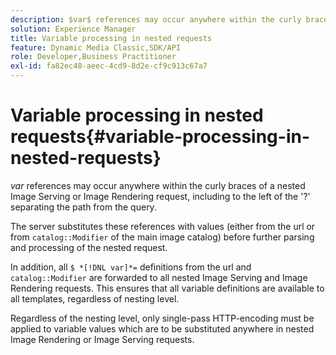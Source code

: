 ```yaml
---
description: $var$ references may occur anywhere within the curly braces of a nested Image Serving or Image Rendering request, including to the left of the '?' separating the path from the query.
solution: Experience Manager
title: Variable processing in nested requests
feature: Dynamic Media Classic,SDK/API
role: Developer,Business Practitioner
exl-id: fa82ec48-aeec-4cd9-8d2e-cf9c913c67a7
---
```

# Variable processing in nested requests{#variable-processing-in-nested-requests}

$var$ references may occur anywhere within the curly braces of a nested Image Serving or Image Rendering request, including to the left of the '?' separating the path from the query.

The server substitutes these references with values (either from the url or from `catalog::Modifier` of the main image catalog) before further parsing and processing of the nested request.

In addition, all `$ *[!DNL var]*=` definitions from the url and `catalog::Modifier` are forwarded to all nested Image Serving and Image Rendering requests. This ensures that all variable definitions are available to all templates, regardless of nesting level.

Regardless of the nesting level, only single-pass HTTP-encoding must be applied to variable values which are to be substituted anywhere in nested Image Rendering or Image Serving requests.
